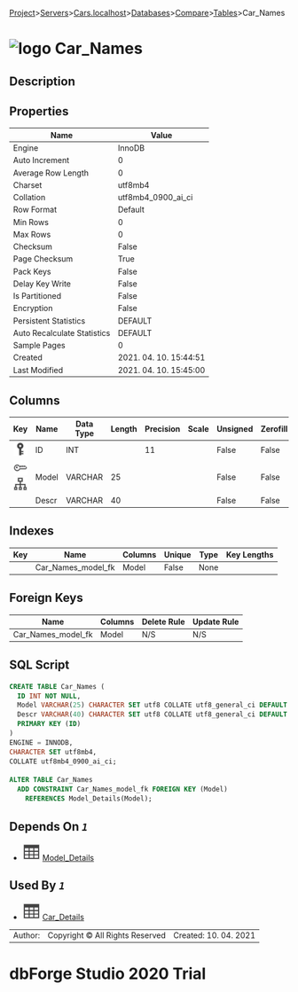 [Project](../../../../../startpage.md)>[Servers](../../../../Servers.md)>[Cars.localhost](../../../Cars.localhost.md)>[Databases](../../Databases.md)>[Compare](../Compare.md)>[Tables](Tables.md)>Car_Names


# ![logo](../../../../../Images/table64.svg) Car_Names

## <a name="#Description"></a>Description
> 
## <a name="#Properties"></a>Properties
|Name|Value|
|---|---|
|Engine|InnoDB|
|Auto Increment|0|
|Average Row Length|0|
|Charset|utf8mb4|
|Collation|utf8mb4_0900_ai_ci|
|Row Format|Default|
|Min Rows|0|
|Max Rows|0|
|Checksum|False|
|Page Checksum|True|
|Pack Keys|False|
|Delay Key Write|False|
|Is Partitioned|False|
|Encryption|False|
|Persistent Statistics|DEFAULT|
|Auto Recalculate Statistics|DEFAULT|
|Sample Pages|0|
|Created|2021. 04. 10. 15:44:51|
|Last Modified|2021. 04. 10. 15:45:00|


## <a name="#Columns"></a>Columns
|Key|Name|Data Type|Length|Precision|Scale|Unsigned|Zerofill|Binary|Not Null|Auto Increment|Default|Virtual|Description|
|:---:|---|---|---|---|---|---|---|---|---|---|---|---|---|
|[![Primary Key ](../../../../../Images/primarykey.svg)](#Indexes)|ID|INT||11||False|False|False|True|False||False||
|[![Foreign Keys Car_Names_model_fk: Model_Details](../../../../../Images/foreignkey.svg)](#ForeignKeys)[![Indexes Car_Names_model_fk](../../../../../Images/index.svg)](#Indexes)|Model|VARCHAR|25|||False|False|False|False|False|NULL|False||
||Descr|VARCHAR|40|||False|False|False|False|False|NULL|False||

## <a name="#Indexes"></a>Indexes
|Key|Name|Columns|Unique|Type|Key Lengths|
|:---:|---|---|---|---|---|
||Car_Names_model_fk|Model|False|None||

## <a name="#ForeignKeys"></a>Foreign Keys
|Name|Columns|Delete Rule|Update Rule|
|---|---|---|---|
|Car_Names_model_fk|Model|N/S|N/S|

## <a name="#SqlScript"></a>SQL Script
```SQL
CREATE TABLE Car_Names (
  ID INT NOT NULL,
  Model VARCHAR(25) CHARACTER SET utf8 COLLATE utf8_general_ci DEFAULT NULL,
  Descr VARCHAR(40) CHARACTER SET utf8 COLLATE utf8_general_ci DEFAULT NULL,
  PRIMARY KEY (ID)
)
ENGINE = INNODB,
CHARACTER SET utf8mb4,
COLLATE utf8mb4_0900_ai_ci;

ALTER TABLE Car_Names 
  ADD CONSTRAINT Car_Names_model_fk FOREIGN KEY (Model)
    REFERENCES Model_Details(Model);
```

## <a name="#DependsOn"></a>Depends On _`1`_
- ![Table](../../../../../Images/table.svg) [Model_Details](Model_Details.md)


## <a name="#UsedBy"></a>Used By _`1`_
- ![Table](../../../../../Images/table.svg) [Car_Details](Car_Details.md)


||||
|---|---|---|
|Author: |Copyright © All Rights Reserved|Created: 10. 04. 2021|
# dbForge Studio 2020 Trial